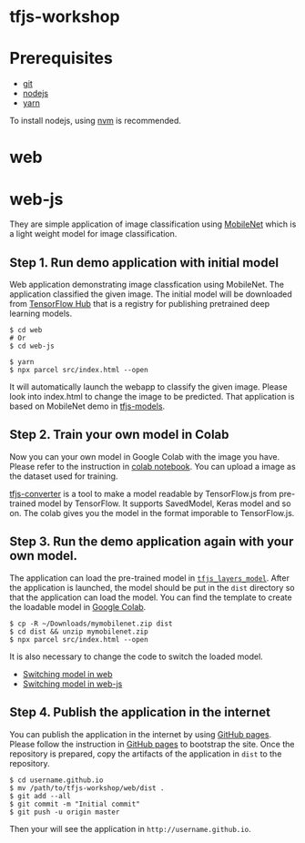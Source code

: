 # tfjs-workshop

# Prerequisites

- [git](https://git-scm.com/)
- [nodejs](https://nodejs.org/en/)
- [yarn](https://yarnpkg.com/en/)

To install nodejs, using [nvm](https://github.com/creationix/nvm) is recommended. 

# web
# web-js

They are simple application of image classification using [MobileNet](https://arxiv.org/abs/1704.04861) which is a light weight model for image classification. 

## Step 1. Run demo application with initial model

Web application demonstrating image classfication using MobileNet. The application classified the given image. The initial model will be downloaded from [TensorFlow Hub](https://tfhub.dev/) that is a registry for publishing pretrained deep learning models. 

```
$ cd web 
# Or
$ cd web-js

$ yarn
$ npx parcel src/index.html --open
```

It will automatically launch the webapp to classify the given image. Please look into index.html to change the image to be predicted.
That application is based on MobileNet demo in [tfjs-models](https://github.com/tensorflow/tfjs-models).

## Step 2. Train your own model in Colab

Now you can your own model in Google Colab with the image you have. Please refer to the instruction in [colab notebook](https://github.com/Machine-Learning-Tokyo/tfjs-workshop/blob/master/colab-notebooks/README.md). You can upload a image as the dataset used for training.

[tfjs-converter](https://github.com/tensorflow/tfjs-converter) is a tool to make a model readable by TensorFlow.js from pre-trained model by TensorFlow. It supports SavedModel, Keras model and so on. The colab gives you the model in the format imporable to TensorFlow.js. 

## Step 3. Run the demo application again with your own model.

The application can load the pre-trained model in [`tfjs_layers_model`](https://github.com/tensorflow/tfjs-converter#python-to-javascript). After the application is launched, the model should be put in the `dist` directory so that the application can load the model. You can find the template to create the loadable model in [Google Colab](https://colab.research.google.com/drive/1gRk3I3JudOl1u2ddvmSiVu1_ggS6hPvB).

```
$ cp -R ~/Downloads/mymobilenet.zip dist
$ cd dist && unzip mymobilenet.zip
$ npx parcel src/index.html --open
```

It is also necessary to change the code to switch the loaded model. 

- [Switching model in web](https://github.com/Machine-Learning-Tokyo/tfjs-workshop/blob/master/web/src/index.ts#L4-L7)
- [Switching model in web-js](https://github.com/Machine-Learning-Tokyo/tfjs-workshop/blob/master/web-js/src/index.js#L33-L37)

## Step 4. Publish the application in the internet

You can publish the application in the internet by using [GitHub pages](https://pages.github.com/). Please follow the instruction in [GitHub pages](https://pages.github.com/) to bootstrap the site. Once the repository is prepared, copy the artifacts of the application in `dist` to the repository. 

```
$ cd username.github.io
$ mv /path/to/tfjs-workshop/web/dist .
$ git add --all
$ git commit -m "Initial commit"
$ git push -u origin master
```

Then your will see the application in `http://username.github.io`.


